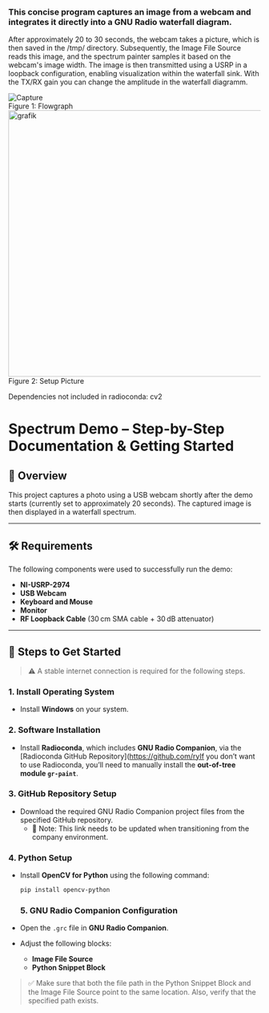 
### This concise program captures an image from a webcam and integrates it directly into a GNU Radio waterfall diagram. 
After approximately 20 to 30 seconds, the webcam takes a picture, which is then saved in the /tmp/ directory. Subsequently, the Image File Source reads this image, and the spectrum painter samples it based on the webcam's image width. The image is then transmitted using a USRP in a loopback configuration, enabling visualization within the waterfall sink. With the TX/RX gain you can change the amplitude in the waterfall diagramm.

![Capture](https://github.com/user-attachments/assets/a538a35d-5727-49b4-9134-5e1e1bfadc0a) <br/>
Figure 1: Flowgraph 
<img width="944" height="531" alt="grafik" src="https://github.com/user-attachments/assets/de95d096-4433-4c54-ab0b-90022ce52399" /> <br/>
Figure 2: Setup Picture

Dependencies not included in radioconda:
cv2 


# Spectrum Demo – Step-by-Step Documentation & Getting Started
## 🧭 Overview

This project captures a photo using a USB webcam shortly after the demo starts (currently set to approximately 20 seconds). The captured image is then displayed in a waterfall spectrum.

---

## 🛠️ Requirements

The following components were used to successfully run the demo:

- **NI-USRP-2974**
- **USB Webcam**
- **Keyboard and Mouse**
- **Monitor**
- **RF Loopback Cable** (30 cm SMA cable + 30 dB attenuator)

---

## 🚀 Steps to Get Started

> ⚠️ A stable internet connection is required for the following steps.

### 1. Install Operating System

- Install **Windows** on your system.

### 2. Software Installation

- Install **Radioconda**, which includes **GNU Radio Companion**, via the [Radioconda GitHub Repository](https://github.com/ryIf you don’t want to use Radioconda, you’ll need to manually install the **out-of-tree module `gr-paint`**.

### 3. GitHub Repository Setup

- Download the required GNU Radio Companion project files from the specified GitHub repository.
  - 📌 Note: This link needs to be updated when transitioning from the company environment.

### 4. Python Setup

- Install **OpenCV for Python** using the following command:

  ```bash
  pip install opencv-python
  ```

  ### 5. GNU Radio Companion Configuration

- Open the `.grc` file in **GNU Radio Companion**.
- Adjust the following blocks:
  - **Image File Source**
  - **Python Snippet Block**

> ✅ Make sure that both the file path in the Python Snippet Block and the Image File Source point to the same location. Also, verify that the specified path exists. <br/>



